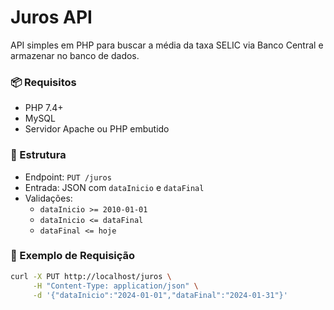 # Juros API

API simples em PHP para buscar a média da taxa SELIC via Banco Central e armazenar no banco de dados.

### 📦 Requisitos

- PHP 7.4+
- MySQL
- Servidor Apache ou PHP embutido

### 📁 Estrutura

- Endpoint: `PUT /juros`
- Entrada: JSON com `dataInicio` e `dataFinal`
- Validações:
  - `dataInicio >= 2010-01-01`
  - `dataInicio <= dataFinal`
  - `dataFinal <= hoje`

### 📌 Exemplo de Requisição

```bash
curl -X PUT http://localhost/juros \
     -H "Content-Type: application/json" \
     -d '{"dataInicio":"2024-01-01","dataFinal":"2024-01-31"}'
